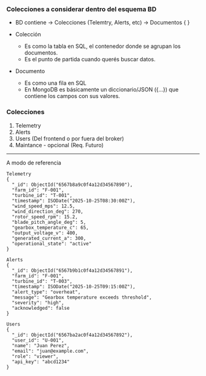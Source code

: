 ### Colecciones a considerar dentro del esquema BD 
- BD contiene -> Colecciones (Telemtry, Alerts, etc) -> Documentos { } 

- Colección 
    - Es como la tabla en SQL, el contenedor donde se agrupan los documentos. 
    - Es el punto de partida cuando querés buscar datos.

- Documento 
    - Es como una fila en SQL
    - En MongoDB es básicamente un diccionario/JSON ({...}) que contiene los campos con sus valores.

### Colecciones 
1. Telemetry
2. Alerts
3. Users (Del frontend o por fuera del broker)
4. Maintance - opcional (Req. Futuro)

*** 
A modo de referencia
~~~
Telemetry
{
  "_id": ObjectId("6567b8a9c0f4a12d34567890"),
  "farm_id": "F-001",
  "turbine_id": "T-001",
  "timestamp": ISODate("2025-10-25T08:30:00Z"),
  "wind_speed_mps": 12.5,
  "wind_direction_deg": 270,
  "rotor_speed_rpm": 15.2,
  "blade_pitch_angle_deg": 5,
  "gearbox_temperature_c": 65,
  "output_voltage_v": 400,
  "generated_current_a": 300,
  "operational_state": "active"
}

Alerts
{
  "_id": ObjectId("6567b9b1c0f4a12d34567891"),
  "farm_id": "F-001",
  "turbine_id": "T-003",
  "timestamp": ISODate("2025-10-25T09:15:00Z"),
  "alert_type": "overheat",
  "message": "Gearbox temperature exceeds threshold",
  "severity": "high",
  "acknowledged": false
}

Users
{
  "_id": ObjectId("6567ba2ac0f4a12d34567892"),
  "user_id": "U-001",
  "name": "Juan Perez",
  "email": "juan@example.com",
  "role": "viewer",
  "api_key": "abcd1234"
}
~~~


